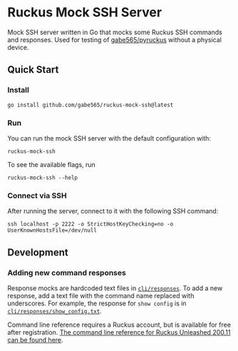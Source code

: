 # Ruckus Mock SSH Server

Mock SSH server written in Go that mocks some Ruckus SSH commands and responses.
Used for testing of [gabe565/pyruckus](https://github.com/gabe565/pyruckus) without a physical device.

## Quick Start

### Install

```shell
go install github.com/gabe565/ruckus-mock-ssh@latest
```

### Run

You can run the mock SSH server with the default configuration with:

```shell
ruckus-mock-ssh
```

To see the available flags, run

```shell
ruckus-mock-ssh --help
```

### Connect via SSH

After running the server, connect to it with the following SSH command:

```shell
ssh localhost -p 2222 -o StrictHostKeyChecking=no -o UserKnownHostsFile=/dev/null
```

## Development

### Adding new command responses

Response mocks are hardcoded text files in [`cli/responses`](cli/responses).
To add a new response, add a text file with the command name replaced with underscores.
For example, the response for `show config` is in [`cli/responses/show_config.txt`](cli/responses/show_config.txt).

Command line reference requires a Ruckus account, but is available for free after registration.
[The command line reference for Ruckus Unleashed 200.11 can be found here](https://support.ruckuswireless.com/documents/3946-ruckus-unleashed-200-11-ga-cli-reference-guide).
